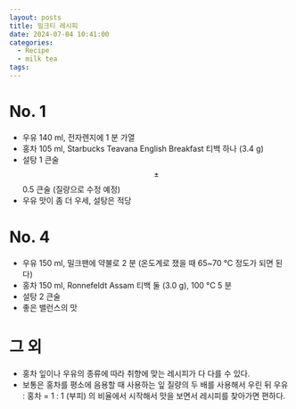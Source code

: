 ```yaml
---
layout: posts
title: 밀크티 레시피
date: 2024-07-04 10:41:00
categories:
  - Recipe
  - milk tea
tags:
---
```


# No. 1

- 우유 140 ml, 전자렌지에 1 분 가열
- 홍차 105 ml, Starbucks Teavana English Breakfast 티백 하나 (3.4 g)
- 설탕 1 큰술 $$\pm$$ 0.5 큰술 (질량으로 수정 예정)
- 우유 맛이 좀 더 우세, 설탕은 적당

# No. 4

- 우유 150  ml, 밀크팬에 약불로 2 분 (온도계로 쟀을 때 65~70 °C 정도가 되면 된다)
- 홍차 150 ml, Ronnefeldt Assam 티백 둘 (3.0 g), 100 °C 5 분
- 설탕 2 큰술
- 좋은 밸런스의 맛

# 그 외

- 홍차 잎이나 우유의 종류에 따라 취향에 맞는 레시피가 다 다를 수 있다.
- 보통은 홍차를 평소에 음용할 때 사용하는 잎 질량의 두 배를 사용해서 우린 뒤 우유 : 홍차 = 1 : 1 (부피) 의 비율에서 시작해서 맛을 보면서 레시피를 찾아가면 편하다.